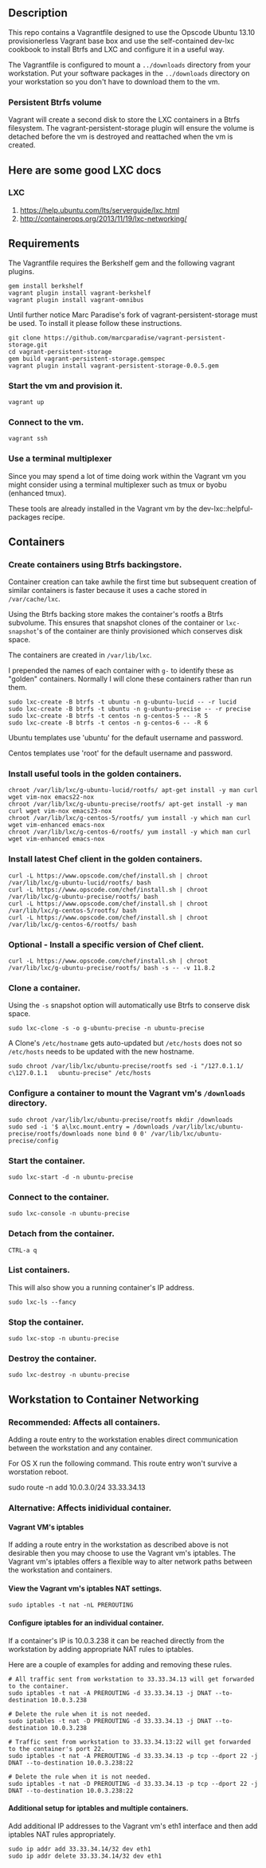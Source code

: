 
## Description

This repo contains a Vagrantfile designed to use the Opscode Ubuntu 13.10
provisionerless Vagrant base box and use the self-contained dev-lxc cookbook
to install Btrfs and LXC and configure it in a useful way.

The Vagrantfile is configured to mount a `../downloads` directory from your
workstation.  Put your software packages in the `../downloads` directory on
your workstation so you don't have to download them to the vm.

### Persistent Btrfs volume

Vagrant will create a second disk to store the LXC containers in a Btrfs
filesystem.  The vagrant-persistent-storage plugin will ensure the volume
is detached before the vm is destroyed and reattached when the vm is created.

## Here are some good LXC  docs

### LXC

1. https://help.ubuntu.com/lts/serverguide/lxc.html
2. http://containerops.org/2013/11/19/lxc-networking/

## Requirements

The Vagrantfile requires the Berkshelf gem and the following vagrant plugins.

    gem install berkshelf
    vagrant plugin install vagrant-berkshelf
    vagrant plugin install vagrant-omnibus

Until further notice Marc Paradise's fork of vagrant-persistent-storage must be used.
To install it please follow these instructions.

    git clone https://github.com/marcparadise/vagrant-persistent-storage.git
	cd vagrant-persistent-storage
	gem build vagrant-persistent-storage.gemspec
	vagrant plugin install vagrant-persistent-storage-0.0.5.gem

### Start the vm and provision it.

    vagrant up

### Connect to the vm.

    vagrant ssh

### Use a terminal multiplexer

Since you may spend a lot of time doing work within the Vagrant vm you might
consider using a terminal multiplexer such as tmux or byobu (enhanced tmux).

These tools are already installed in the Vagrant vm by the
dev-lxc::helpful-packages recipe.

## Containers

### Create containers using Btrfs backingstore.

Container creation can take awhile the first time but subsequent creation of
similar containers is faster because it uses a cache stored in `/var/cache/lxc`.

Using the Btrfs backing store makes the container's rootfs a Btrfs subvolume.
This ensures that snapshot clones of the container or `lxc-snapshot`'s of the
container are thinly provisioned which conserves disk space.

The containers are created in `/var/lib/lxc`.

I prepended the names of each container with `g-` to identify these as "golden"
containers.  Normally I will clone these containers rather than run them.

    sudo lxc-create -B btrfs -t ubuntu -n g-ubuntu-lucid -- -r lucid
    sudo lxc-create -B btrfs -t ubuntu -n g-ubuntu-precise -- -r precise
    sudo lxc-create -B btrfs -t centos -n g-centos-5 -- -R 5
    sudo lxc-create -B btrfs -t centos -n g-centos-6 -- -R 6

Ubuntu templates use 'ubuntu' for the default username and password.

Centos templates use 'root' for the default username and password.

### Install useful tools in the golden containers.

    chroot /var/lib/lxc/g-ubuntu-lucid/rootfs/ apt-get install -y man curl wget vim-nox emacs22-nox
    chroot /var/lib/lxc/g-ubuntu-precise/rootfs/ apt-get install -y man curl wget vim-nox emacs23-nox
    chroot /var/lib/lxc/g-centos-5/rootfs/ yum install -y which man curl wget vim-enhanced emacs-nox
    chroot /var/lib/lxc/g-centos-6/rootfs/ yum install -y which man curl wget vim-enhanced emacs-nox

### Install latest Chef client in the golden containers.

    curl -L https://www.opscode.com/chef/install.sh | chroot /var/lib/lxc/g-ubuntu-lucid/rootfs/ bash
    curl -L https://www.opscode.com/chef/install.sh | chroot /var/lib/lxc/g-ubuntu-precise/rootfs/ bash
    curl -L https://www.opscode.com/chef/install.sh | chroot /var/lib/lxc/g-centos-5/rootfs/ bash
    curl -L https://www.opscode.com/chef/install.sh | chroot /var/lib/lxc/g-centos-6/rootfs/ bash

### Optional - Install a specific version of Chef client.

    curl -L https://www.opscode.com/chef/install.sh | chroot /var/lib/lxc/g-ubuntu-precise/rootfs/ bash -s -- -v 11.8.2
	
### Clone a container.

Using the `-s` snapshot option will automatically use Btrfs to conserve disk space.

    sudo lxc-clone -s -o g-ubuntu-precise -n ubuntu-precise

A Clone's `/etc/hostname` gets auto-updated but `/etc/hosts` does not so
`/etc/hosts` needs to be updated with the new hostname.

    sudo chroot /var/lib/lxc/ubuntu-precise/rootfs sed -i "/127.0.1.1/ c\127.0.1.1   ubuntu-precise" /etc/hosts

### Configure a container to mount the Vagrant vm's `/downloads` directory.

    sudo chroot /var/lib/lxc/ubuntu-precise/rootfs mkdir /downloads
    sudo sed -i '$ a\lxc.mount.entry = /downloads /var/lib/lxc/ubuntu-precise/rootfs/downloads none bind 0 0' /var/lib/lxc/ubuntu-precise/config

### Start the container.

    sudo lxc-start -d -n ubuntu-precise

### Connect to the container.

    sudo lxc-console -n ubuntu-precise

### Detach from the container.

    CTRL-a q

### List containers.

This will also show you a running container's IP address.

    sudo lxc-ls --fancy

### Stop the container.

    sudo lxc-stop -n ubuntu-precise

### Destroy the container.

    sudo lxc-destroy -n ubuntu-precise

## Workstation to Container Networking

### Recommended: Affects all containers.

Adding a route entry to the workstation enables direct communication between
the workstation and any container.

For OS X run the following command. This route entry won't survive a worstation reboot.

sudo route -n add 10.0.3.0/24 33.33.34.13

### Alternative: Affects inidividual container.

#### Vagrant VM's iptables

If adding a route entry in the workstation as described above is not desirable then
you may choose to use the Vagrant vm's iptables.
The Vagrant vm's iptables offers a flexible way to alter network paths between the
workstation and containers.

#### View the Vagrant vm's iptables NAT settings.

    sudo iptables -t nat -nL PREROUTING

#### Configure iptables for an individual container.

If a container's IP is 10.0.3.238 it can be reached directly from the
workstation by adding appropriate NAT rules to iptables.

Here are a couple of examples for adding and removing these rules.

    # All traffic sent from workstation to 33.33.34.13 will get forwarded to the container.
    sudo iptables -t nat -A PREROUTING -d 33.33.34.13 -j DNAT --to-destination 10.0.3.238

    # Delete the rule when it is not needed.
    sudo iptables -t nat -D PREROUTING -d 33.33.34.13 -j DNAT --to-destination 10.0.3.238

    # Traffic sent from workstation to 33.33.34.13:22 will get forwarded to the container's port 22.
    sudo iptables -t nat -A PREROUTING -d 33.33.34.13 -p tcp --dport 22 -j DNAT --to-destination 10.0.3.238:22

    # Delete the rule when it is not needed.
    sudo iptables -t nat -D PREROUTING -d 33.33.34.13 -p tcp --dport 22 -j DNAT --to-destination 10.0.3.238:22

#### Additional setup for iptables and multiple containers.

Add additional IP addresses to the Vagrant vm's eth1 interface and then add
iptables NAT rules appropriately.

    sudo ip addr add 33.33.34.14/32 dev eth1
    sudo ip addr delete 33.33.34.14/32 dev eth1
